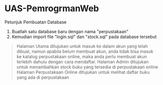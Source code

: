 # UAS-PemrogrmanWeb
Petunjuk Pembuatan Database
1. Buatlah satu database baru dengan nama "perpustakaan"
2. Kemudian import file "login.sql" dan "stock.sql" pada database tersebut

> Halaman Utama ditujukan untuk masuk ke dalam akun yang telah dibuat, namun apabila belum membuat akun, anda tidak bisa masuk ke katalog perpustakaan online,
  maka anda perlu membuat akun terlebih dahulu dengan cara mendaftar.
> Halaman Admin ditujukan untuk menambahkan stock buku yang tersedia di perpustakaan online
> Halaman Perpustakaan Online ditujukan untuk melihat daftar buku yang ada di perpustakaan
